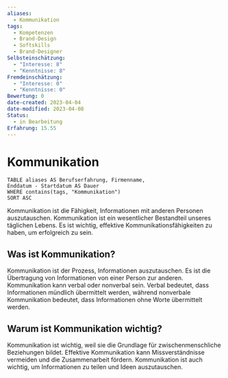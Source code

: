 ```yaml
---
aliases:
  - Kommunikation
tags:
  - Kompetenzen
  - Brand-Design
  - Softskills
  - Brand-Designer
Selbsteinschätzung:
  - "Interesse: 8"
  - "Kenntnisse: 8"
Fremdeinschätzung:
  - "Interesse: 0"
  - "Kenntnisse: 0"
Bewertung: 0
date-created: 2023-04-04
date-modified: 2023-04-08
Status:
  - in Bearbeitung
Erfahrung: 15.55
---
```

# Kommunikation

```dataview
TABLE aliases AS Berufserfahrung, Firmenname,
Enddatum - Startdatum AS Dauer
WHERE contains(tags, "Kommunikation")
SORT ASC
```

Kommunikation ist die Fähigkeit, Informationen mit anderen Personen auszutauschen. Kommunikation ist ein wesentlicher Bestandteil unseres täglichen Lebens. Es ist wichtig, effektive Kommunikationsfähigkeiten zu haben, um erfolgreich zu sein.

## Was ist Kommunikation?

Kommunikation ist der Prozess, Informationen auszutauschen. Es ist die Übertragung von Informationen von einer Person zur anderen. Kommunikation kann verbal oder nonverbal sein. Verbal bedeutet, dass Informationen mündlich übermittelt werden, während nonverbale Kommunikation bedeutet, dass Informationen ohne Worte übermittelt werden.

## Warum ist Kommunikation wichtig?

Kommunikation ist wichtig, weil sie die Grundlage für zwischenmenschliche Beziehungen bildet. Effektive Kommunikation kann Missverständnisse vermeiden und die Zusammenarbeit fördern. Kommunikation ist auch wichtig, um Informationen zu teilen und Ideen auszutauschen.
